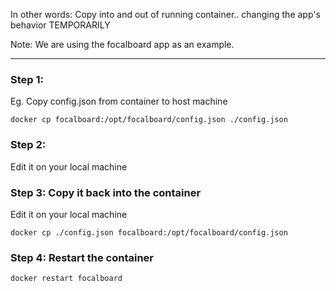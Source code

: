 In other words: Copy into and out of running container.. changing the app's behavior TEMPORARILY

Note: We are using the focalboard app as an example.

---

### Step 1: 
Eg. Copy config.json from container to host machine
```
docker cp focalboard:/opt/focalboard/config.json ./config.json
```
  
### Step 2: 
Edit it on your local machine

### Step 3: Copy it back into the container 
Edit it on your local machine
```
docker cp ./config.json focalboard:/opt/focalboard/config.json  
```
  
### Step 4: Restart the container  
```
docker restart focalboard
```